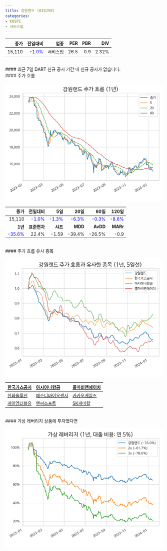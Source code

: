 ```yaml
---
title: 강원랜드 (035250)
categories:
- KOSPI
- 서비스업
---
```


|**종가**|**전일대비**|**업종**|**PER**|**PBR**|**DIV**|
|-------:|-----------:|-------:|------:|------:|------:|
|15,110|<span style="color: blue">-1.0%</span>|서비스업|26.5|0.9|2.32%|

<!-- more -->

<br>
#### 최근 7일 DART 신규 공시<a id="dart"></a>
기간 내 신규 공시가 없습니다.

<br>
#### 주가 흐름<a id="price"></a>

![035250](/assets/images/stock/035250.png)

|**종가**|**전일대비**|**5일**|**20일**|**60일**|**120일**|
|-------:|-----------:|------:|-------:|-------:|--------:|
| 15,110 | <span style="color: blue">-1.0%</span> | <span style="color: blue">-1.3%</span> | <span style="color: blue">-6.3%</span> | <span style="color: blue">-0.3%</span> | <span style="color: blue">-8.6%</span> |
|**1년**|**표준편차**|**샤프**|**MDD**|**AvDD**|**MARr**|
| <span style="color: blue">-35.6%</span> | 22.4% | -1.59 | -39.4% | -26.5% | -0.9 |

<br>
#### 주가 흐름 유사 종목<a id="corr"></a>

![035250](/assets/images/stock/035250_corr.png)

| [한국가스공사](/036460/) | [아시아나항공](/020560/) | [콜마비앤에이치](/200130/) |
|:---------------------------------------|:---------------------------------------|:---------------------------------------|
| [한화솔루션](/009830/) | [에스디바이오센서](/137310/) | [카카오게임즈](/293490/) |
| [케이엠더블유](/032500/) | [엔씨소프트](/036570/) | [SK케미칼](/285130/) |

<br>
#### 가상 레버리지 상품에 투자했다면<a id="2x"></a>

![035250](/assets/images/stock/035250_2x.png)

[^corr]: 상관계수를 이용하여 분석하였습니다.